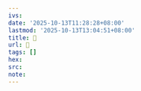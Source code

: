 ```yaml
---
ivs:
date: '2025-10-13T11:28:28+08:00'
lastmod: '2025-10-13T13:04:51+08:00'
title: 󰝋
url: 󰝋
tags: []
hex: 
src:
note:
---
```


